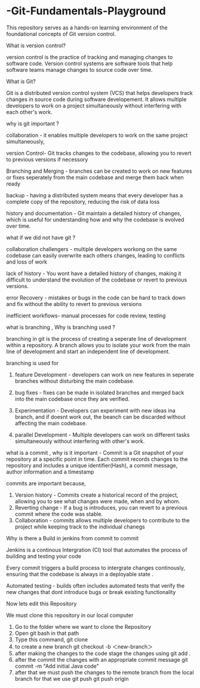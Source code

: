 # -Git-Fundamentals-Playground
This repository serves as a hands-on learning environment of the foundational concepts of Git version control.

What is version control?

version control is the practice of tracking and managing changes to software code. Version control systems are software tools that help software teams manage changes to source code over time. 

What is Git?

Git is a distributed version control system (VCS) that helps developers track changes in source code during software developement. It allows multiple developers to work on a project simultaneously without interfering with each other's work. 

why is git important ?

collaboration - it enables multiple developers to work on the same project simultaneously, 

version Control- Git tracks changes to the codebase, allowing you to revert to previous versions if necessory 

Branching and Merging - branches can be created to work on new features or fixes seperately from the main codebase and merge them back when ready 

backup - having a distributed system means that every developer has a complete copy of the repository, reducing the risk of data loss 

history and documentation - Git maintain a detailed history of changes, which is useful for understanding how and why the codebase is evolved over time. 

what if we did not have git ?

collaboration challengers - multiple developers workong on the same codebase can easily overwrite each others changes, leading to conflicts and loss of work 

lack of history - You wont have a detailed history of changes, making it difficult to understand the evolution of the codebase or revert to previous versions.

error Recovery - mistakes or bugs in the code can be hard to track down and fix without the ability to revert to previous versions 

inefficient workflows- manual processes for code review, testing

what is branching , Why is branching used ?

branching in git is the process of creating a seperate line of development within a repository. A branch allows you to isolate your work from the main line of development and start an independent line of development. 

branching is used for 
1) feature Development - developers can work on new features in seperate branches without disturbing the main codebase.

2) bug fixes - fixes can be made in isolated branches and merged back into the main codebase once they are verified.
3) Experimentation - Developers can experiment with new ideas ina branch, and if doesnt work out, the beanch can be discarded without affecting the main codebase.
4) parallel Development - Multiple developers can work on different tasks simultaneously without interfering with other's work.

what is a commit , why is it important - Commit is a Git snapshot of your repository at a specific point in time. Each commit records changes to the repository and includes a unique identifier(Hash), a commit message, author information and a timestamp 

commits are important because, 
1) Version history - Commits create a historical record of the project, allowing you to see what changes were made, when and by whom.
2) Reverting change - If a bug is introduces, you can revert to a previous commit where the code was stable.
3) Collaboration - commits allows multiple developers to contribute to the project while keeping track to the individual chanegs

Why is there a Build in jenkins from commit to commit 

Jenkins is a continous Intergration (CI) tool that automates the process of building and testing your code

Every commit triggers a build process to intergrate changes continously, ensuring that the codebase is always in a deployable state . 

Automated testing - builds often includes automated tests that verify the new changes that dont introduce bugs or break existing functionality 

Now lets edit this Repository 

 We must clone this repository in our local computer 
1) Go to the folder where we want to clone the Repository
2) Open git bash in that path
3) Type this command, 
  git clone <repository-url>
4) to create a new branch
  git checkout -b ＜new-branch＞
5) after making the changes to the code stage the changes using git add .
6) after the commit the changes with an appropriate commit message
 git commit -m "Add initial Java code"
7) after that we must push the changes to the remote branch from the local branch for that we use git push
   git push origin <branch-name>


   
  

